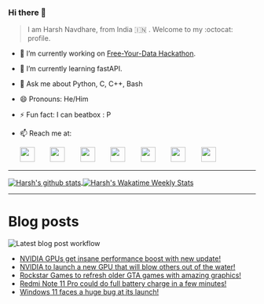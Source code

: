 ### Hi there 👋

> I am Harsh Navdhare, from India :india: . Welcome to my :octocat: profile.

* 🔭 I’m currently working on [Free-Your-Data Hackathon](https://free-your-data.devfolio.co/).
* 🌱 I’m currently learning fastAPI.                
* 💬 Ask me about Python, C, C++, Bash
* 😄 Pronouns: He/Him
* ⚡ Fun fact: I can beatbox : P
* 📫 Reach me at: 
 

    [<img src="https://simpleicons.org/icons/instagram.svg" width="30">](https://www.instagram.com/plus_infinity.hn) &nbsp;&nbsp;&nbsp;&nbsp;&nbsp;&nbsp;
    [<img src="https://simpleicons.org/icons/facebook.svg" width="30">](https://www.facebook.com/harsh.navdhare.infinity) &nbsp;&nbsp;&nbsp;&nbsp;&nbsp;&nbsp; 
    [<img src="https://simpleicons.org/icons/twitter.svg" width="30">](https://twitter.com/hnavdhare) &nbsp;&nbsp;&nbsp;&nbsp;&nbsp;&nbsp; 
    [<img src="https://simpleicons.org/icons/xdadevelopers.svg" width="30">](https://forum.xda-developers.com/member.php?u=8122486) &nbsp;&nbsp;&nbsp;&nbsp;&nbsp;&nbsp; 
    [<img src="https://simpleicons.org/icons/telegram.svg" width="30">](https://t.me/infinitEplus) &nbsp;&nbsp;&nbsp;&nbsp;&nbsp;&nbsp;
    [<img src="https://simpleicons.org/icons/snapchat.svg" width="30">](https://www.snapchat.com/add/plus.infinity) &nbsp;&nbsp;&nbsp;&nbsp;&nbsp;&nbsp; 
    [<img src="https://simpleicons.org/icons/gmail.svg" width="30">](mailto:navdhareharsh2001@gmail.com)
 
<hr>

<a href="https://github.com/infinity-plus/github-readme-stats">
  <img align="center" src="https://github-readme-stats-infinity-plus.vercel.app/api?username=infinity-plus&show_icons=true&count_private=true&theme=dark&include_all_commits=true", alt="Harsh's github stats" />
</a>

<a href="https://wakatime.com/@infinity_plus">
  <img align="center" src="https://github-readme-stats-infinity-plus.vercel.app/api/wakatime?username=infinity_plus&theme=dark&custom_title=Wakatime%20Weekly%20Stats", alt="Harsh's Wakatime Weekly Stats" />
</a>

<hr>

# Blog posts

![Latest blog post workflow](https://github.com/infinity-plus/infinity-plus/workflows/Latest%20blog%20post%20workflow/badge.svg)

<!-- BLOG-POST-LIST:START -->
- [NVIDIA GPUs get insane performance boost with new update!](https://spadebee.com/2021/10/12/nvidia-gpus-get-insane-performance-boost-with-new-update/?utm_source=rss&utm_medium=rss&utm_campaign=nvidia-gpus-get-insane-performance-boost-with-new-update)
- [NVIDIA to launch a new GPU that will blow others out of the water!](https://spadebee.com/2021/10/10/nvidia-to-launch-a-new-gpu-that-will-blow-others-out-of-the-water/?utm_source=rss&utm_medium=rss&utm_campaign=nvidia-to-launch-a-new-gpu-that-will-blow-others-out-of-the-water)
- [Rockstar Games to refresh older GTA games with amazing graphics!](https://spadebee.com/2021/10/09/rockstar-games-to-refresh-older-gta-games-with-amazing-graphics/?utm_source=rss&utm_medium=rss&utm_campaign=rockstar-games-to-refresh-older-gta-games-with-amazing-graphics)
- [Redmi Note 11 Pro could do full battery charge in a few minutes!](https://spadebee.com/2021/10/08/redmi-note-11-pro-could-do-full-battery-charge-in-a-few-minutes/?utm_source=rss&utm_medium=rss&utm_campaign=redmi-note-11-pro-could-do-full-battery-charge-in-a-few-minutes)
- [Windows 11 faces a huge bug at its launch!](https://spadebee.com/2021/10/06/windows-11-faces-a-huge-bug-at-its-launch/?utm_source=rss&utm_medium=rss&utm_campaign=windows-11-faces-a-huge-bug-at-its-launch)
<!-- BLOG-POST-LIST:END -->
